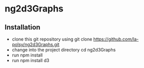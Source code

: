 # ng2d3Graphs

<h2>Installation</h2>


- clone this git repository using git clone https://github.com/la-polsy/ng2d3Graphs.git
- change into the project directory cd ng2d3Graphs
- run npm install
- run npm install d3
